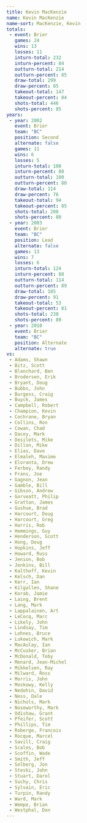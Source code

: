 ```yaml
---
title: Kevin MacKenzie
name: Kevin MacKenzie
name-sort: MacKenzie, Kevin
totals:
 - event: Brier
   games: 24
   wins: 13
   losses: 11
   inturn-total: 232
   inturn-percent: 84
   outturn-total: 214
   outturn-percent: 85
   draw-total: 299
   draw-percent: 85
   takeout-total: 147
   takeout-percent: 84
   shots-total: 446
   shots-percent: 85
years:
 - year: 2002
   event: Brier
   team: "BC"
   position: Second
   alternate: false
   games: 11
   wins: 6
   losses: 5
   inturn-total: 108
   inturn-percent: 80
   outturn-total: 100
   outturn-percent: 80
   draw-total: 114
   draw-percent: 76
   takeout-total: 94
   takeout-percent: 85
   shots-total: 208
   shots-percent: 80
 - year: 2003
   event: Brier
   team: "BC"
   position: Lead
   alternate: false
   games: 13
   wins: 7
   losses: 6
   inturn-total: 124
   inturn-percent: 88
   outturn-total: 114
   outturn-percent: 89
   draw-total: 185
   draw-percent: 91
   takeout-total: 53
   takeout-percent: 81
   shots-total: 238
   shots-percent: 89
 - year: 2010
   event: Brier
   team: "BC"
   position: Alternate
   alternate: true
vs:
 - Adams, Shawn
 - Bitz, Scott
 - Blanchard, Ben
 - Brodersen, Erik
 - Bryant, Doug
 - Bubbs, John
 - Burgess, Craig
 - Buyck, James
 - Campbell, Robert
 - Champion, Kevin
 - Cochrane, Bryan
 - Collins, Ron
 - Cowan, Chad
 - Dacey, Mark
 - Desilets, Mike
 - Dillon, Mike
 - Elias, Dave
 - Elmaleh, Maxime
 - Eloranta, Drew
 - Ferbey, Randy
 - Frans, Joe
 - Gagnon, Jean
 - Gamble, Bill
 - Gibson, Andrew
 - Gorveatt, Philip
 - Grattan, James
 - Gushue, Brad
 - Harcourt, Doug
 - Harcourt, Greg
 - Harris, Rob
 - Hemmings, Guy
 - Henderson, Scott
 - Hong, Doug
 - Hopkins, Jeff
 - Howard, Russ
 - Jenion, Bob
 - Jenkins, Bill
 - Kalthoff, Kevin
 - Kelsch, Dan
 - Kerr, Ian
 - Kilgallen, Shane
 - Korab, Jamie
 - Laing, Brent
 - Lang, Mark
 - Lappalainen, Art
 - LeCocq, Marc
 - Likely, John
 - Lindsay, Tim
 - Lohnes, Bruce
 - Lukowich, Mark
 - MacAulay, Ian
 - McCusker, Brian
 - McDonald, Toby
 - Menard, Jean-Michel
 - Mikkelsen, Ray
 - Milward, Ross
 - Morris, John
 - Moskowy, Kelly
 - Nedohin, David
 - Ness, Dale
 - Nichols, Mark
 - Noseworthy, Mark
 - Odishaw, Grant
 - Pfeifer, Scott
 - Phillips, Tim
 - Roberge, Francois
 - Rocque, Marcel
 - Savill, Craig
 - Scales, Bob
 - Scoffin, Wade
 - Smith, Jeff
 - Solberg, Jon
 - Steski, John
 - Stuart, Darol
 - Suchy, Chris
 - Sylvain, Eric
 - Turpin, Randy
 - Ward, Mark
 - Wempe, Brian
 - Westphal, Don
---
```


